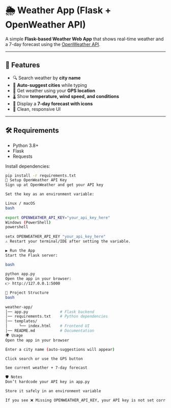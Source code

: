 # 🌦 Weather App (Flask + OpenWeather API)

A simple **Flask-based Weather Web App** that shows real-time weather and a 7-day forecast using the [OpenWeather API](https://openweathermap.org/api).

---

## 🚀 Features

- 🔍 Search weather by **city name**
- 📝 **Auto-suggest cities** while typing
- 📍 Get weather using your **GPS location**
- 🌡️ Show **temperature, wind speed, and conditions**
- 📅 Display a **7-day forecast with icons**
- 🎨 Clean, responsive UI

---

## 🛠️ Requirements

- Python 3.8+
- Flask
- Requests

Install dependencies:

```bash
pip install -r requirements.txt
🔑 Setup OpenWeather API Key
Sign up at OpenWeather and get your API key

Set the key as an environment variable:

Linux / macOS
bash
 
export OPENWEATHER_API_KEY="your_api_key_here"
Windows (PowerShell)
powershell
 
setx OPENWEATHER_API_KEY "your_api_key_here"
⚠️ Restart your terminal/IDE after setting the variable.

▶️ Run the App
Start the Flask server:

bash
 
python app.py
Open the app in your browser:
👉 http://127.0.0.1:5000

📂 Project Structure
bash
 
weather-app/
│── app.py              # Flask backend
│── requirements.txt    # Python dependencies
│── templates/
│     └── index.html    # Frontend UI
│── README.md           # Documentation
🌍 Usage
Open the app in your browser

Enter a city name (auto-suggestions will appear)

Click search or use the GPS button

See current weather + 7-day forecast

🛡️ Notes
Don’t hardcode your API key in app.py

Store it safely in an environment variable

If you see ❌ Missing OPENWEATHER_API_KEY, your API key is not set correctly
